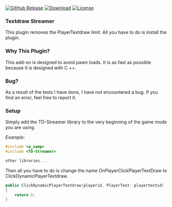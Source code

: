 [![GitHub Release](https://img.shields.io/github/release/BenBurak/Textdraw-Streamer.svg)](https://github.com/BenBurak/Textdraw-Streamer/releases/latest) [![Download](https://img.shields.io/github/downloads/BenBurak/Textdraw-Streamer/total?color=blue)](https://github.com/BenBurak/Textdraw-Streamer/releases/latest) [![License](https://img.shields.io/github/license/BenBurak/Textdraw-Streamer?color=blue)](https://github.com/BenBurak/Textdraw-Streamer)

### Textdraw Streamer
This plugin removes the PlayerTextdraw limit. All you have to do is install the plugin.

### Why This Plugin?
This add-on is designed to avoid pawn loads. It is as fast as possible because it is designed with C ++.

### Bug?
As a result of the tests I have done, I have not encountered a bug. If you find an error, feel free to report it.

### Setup
Simply add the TD-Streamer library to the very beginning of the game mode you are using.

_Example:_
```c++
#include <a_samp>
#include <TD-Streamer>

other libraries...
```
Then all you have to do is change the name OnPlayerClickPlayerTextDraw to ClickDynamicPlayerTextdraw.

```c++
public ClickDynamicPlayerTextdraw(playerid, PlayerText: playertextid)
{
	return 0;
}
```
